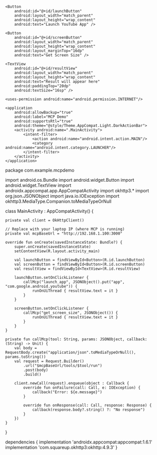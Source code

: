 <?xml version="1.0" encoding="utf-8"?>
<LinearLayout xmlns:android="http://schemas.android.com/apk/res/android"
    android:orientation="vertical"
    android:padding="24dp"
    android:layout_width="match_parent"
    android:layout_height="match_parent">

    <Button
        android:id="@+id/launchButton"
        android:layout_width="match_parent"
        android:layout_height="wrap_content"
        android:text="Launch YouTube App" />

    <Button
        android:id="@+id/screenButton"
        android:layout_width="match_parent"
        android:layout_height="wrap_content"
        android:layout_marginTop="16dp"
        android:text="Get Screen Size" />

    <TextView
        android:id="@+id/resultView"
        android:layout_width="match_parent"
        android:layout_height="wrap_content"
        android:text="Result will appear here"
        android:paddingTop="20dp"
        android:textSize="16sp" />
</LinearLayout>


<manifest xmlns:android="http://schemas.android.com/apk/res/android"
    package="com.example.mcpdemo">

    <uses-permission android:name="android.permission.INTERNET"/>

    <application
        android:allowBackup="true"
        android:label="MCP Demo"
        android:supportsRtl="true"
        android:theme="@style/Theme.AppCompat.Light.DarkActionBar">
        <activity android:name=".MainActivity">
            <intent-filter>
                <action android:name="android.intent.action.MAIN"/>
                <category android:name="android.intent.category.LAUNCHER"/>
            </intent-filter>
        </activity>
    </application>
</manifest>

package com.example.mcpdemo

import android.os.Bundle
import android.widget.Button
import android.widget.TextView
import androidx.appcompat.app.AppCompatActivity
import okhttp3.*
import org.json.JSONObject
import java.io.IOException
import okhttp3.MediaType.Companion.toMediaTypeOrNull

class MainActivity : AppCompatActivity() {

    private val client = OkHttpClient()

    // Replace with your laptop IP (where MCP is running)
    private val mcpBaseUrl = "http://192.168.1.100:3000"

    override fun onCreate(savedInstanceState: Bundle?) {
        super.onCreate(savedInstanceState)
        setContentView(R.layout.activity_main)

        val launchButton = findViewById<Button>(R.id.launchButton)
        val screenButton = findViewById<Button>(R.id.screenButton)
        val resultView = findViewById<TextView>(R.id.resultView)

        launchButton.setOnClickListener {
            callMcp("launch_app", JSONObject().put("app", "com.google.android.youtube")) {
                runOnUiThread { resultView.text = it }
            }
        }

        screenButton.setOnClickListener {
            callMcp("get_screen_size", JSONObject()) {
                runOnUiThread { resultView.text = it }
            }
        }
    }

    private fun callMcp(tool: String, params: JSONObject, callback: (String) -> Unit) {
        val body = RequestBody.create("application/json".toMediaTypeOrNull(), params.toString())
        val request = Request.Builder()
            .url("$mcpBaseUrl/tools/$tool/run")
            .post(body)
            .build()

        client.newCall(request).enqueue(object : Callback {
            override fun onFailure(call: Call, e: IOException) {
                callback("Error: ${e.message}")
            }

            override fun onResponse(call: Call, response: Response) {
                callback(response.body?.string() ?: "No response")
            }
        })
    }
}



dependencies {
    implementation 'androidx.appcompat:appcompat:1.6.1'
    implementation 'com.squareup.okhttp3:okhttp:4.9.3'
}
